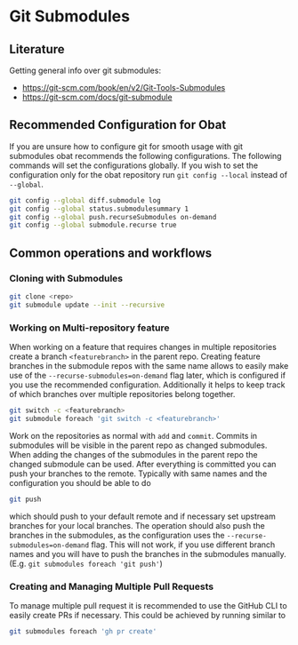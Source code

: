 Git Submodules
==============

Literature
----------

Getting general info over git submodules:

- <https://git-scm.com/book/en/v2/Git-Tools-Submodules>
- <https://git-scm.com/docs/git-submodule>

Recommended Configuration for Obat
----------------------------------

If you are unsure how to configure git for smooth usage with git submodules obat
recommends the following configurations. The following commands will set the
configurations globally.
If you wish to set the configuration only for the obat repository run `git
config --local` instead of `--global`.

```bash
git config --global diff.submodule log
git config --global status.submodulesummary 1
git config --global push.recurseSubmodules on-demand
git config --global submodule.recurse true
```

Common operations and workflows
-------------------------------

### Cloning with Submodules

```bash
git clone <repo>
git submodule update --init --recursive
```

### Working on Multi-repository feature

When working on a feature that requires changes in multiple repositories create
a branch `<featurebranch>` in the parent repo. Creating feature branches in the
submodule repos with the same name allows to easily make use of the
`--recurse-submodules=on-demand` flag later, which is configured if you use the
recommended configuration. Additionally it helps to keep track of which branches
over multiple repositories belong together.

```bash
git switch -c <featurebranch>
git submodule foreach 'git switch -c <featurebranch>'
```

Work on the repositories as normal with `add` and `commit`. Commits in
submodules will be visible in the parent repo as changed submodules. When adding
the changes of the submodules in the parent repo the changed submodule can be
used.
After everything is committed you can push your branches to the remote.
Typically with same names and the configuration you should be able to do

```bash
git push
```

which should push to your default remote and if necessary set upstream branches
for your local branches. The operation should also push the branches in the
submodules, as the configuration uses the `--recurse-submodules=on-demand` flag.
This will not work, if you use different branch names and you will have to push
the branches in the submodules manually. (E.g. `git submodules foreach 'git
push'`)

### Creating and Managing Multiple Pull Requests

To manage multiple pull request it is recommended to use the GitHub CLI to
easily create PRs if necessary. This could be achieved by running similar to

```bash
git submodules foreach 'gh pr create'
```

